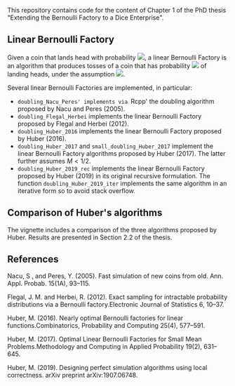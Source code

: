 This repository contains code for the content of Chapter 1 of the PhD thesis "Extending the Bernoulli Factory to a Dice Enterprise".

## Linear Bernoulli Factory

Given a coin that lands head with probability <img src="https://render.githubusercontent.com/render/math?math=p">, a linear Bernoulli Factory is an algorithm that produces tosses of a coin that has probability <img src="https://render.githubusercontent.com/render/math?math=Mp"> of landing heads, under the assumption <img src="https://render.githubusercontent.com/render/math?math=Mp \leq 1-\epsilon, \epsilon > 0">.

Several linear Bernoulli Factories are implemented, in particular:

- `doubling_Nacu_Peres' implements via `Rcpp' the doubling algorithm proposed by Nacu and Peres (2005).
- `doubling_Flegal_Herbei` implements the linear Bernoulli Factory proposed by Flegal and Herbei (2012).
- `doubling_Huber_2016` implements the linear Bernoulli Factory proposed by Huber (2016).
- `doubling_Huber_2017` and `small_doubling_Huber_2017` implement the linear Bernoulli Factory algorithms proposed by Huber (2017). The latter further assumes $M < 1/2$.
- `doubling_Huber_2019_rec` implements the linear Bernoulli Factory proposed by Huber (2019) in its original recursive formulation. The function `doubling_Huber_2019_iter` implements the same algorithm in an iterative form so to avoid stack overflow. 

## Comparison of Huber's algorithms

The vignette includes a comparison of the three algorithms proposed by Huber. Results are presented in Section 2.2 of the thesis.

## References

Nacu, S ̧. and Peres, Y. (2005). Fast simulation of new coins from old. Ann. Appl. Probab. 15(1A), 93–115.

Flegal, J. M. and Herbei, R. (2012). Exact sampling for intractable probability distributions via a Bernoulli factory.Electronic Journal of Statistics 6, 10–37.

Huber, M. (2016). Nearly optimal Bernoulli factories for linear functions.Combinatorics, Probability and Computing 25(4), 577–591.

Huber, M. (2017). Optimal Linear Bernoulli Factories for Small Mean Problems.Methodology and Computing in Applied Probability 19(2), 631–645.

Huber, M. (2019). Designing perfect simulation algorithms using local correctness. arXiv preprint arXiv:1907.06748.
